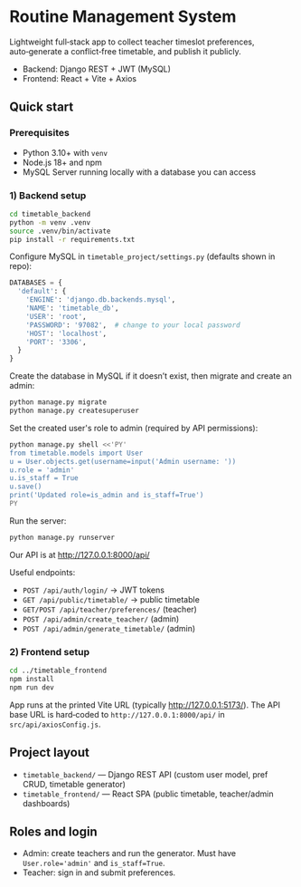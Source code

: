 # Routine Management System

Lightweight full‑stack app to collect teacher timeslot preferences, auto‑generate a conflict‑free timetable, and publish it publicly.

- Backend: Django REST + JWT (MySQL)
- Frontend: React + Vite + Axios

## Quick start

### Prerequisites
- Python 3.10+ with `venv`
- Node.js 18+ and npm
- MySQL Server running locally with a database you can access

### 1) Backend setup
```zsh
cd timetable_backend
python -m venv .venv
source .venv/bin/activate
pip install -r requirements.txt
```

Configure MySQL in `timetable_project/settings.py` (defaults shown in repo):
```python
DATABASES = {
  'default': {
    'ENGINE': 'django.db.backends.mysql',
    'NAME': 'timetable_db',
    'USER': 'root',
    'PASSWORD': '97082',  # change to your local password
    'HOST': 'localhost',
    'PORT': '3306',
  }
}
```
Create the database in MySQL if it doesn’t exist, then migrate and create an admin:
```zsh
python manage.py migrate
python manage.py createsuperuser
```
Set the created user's role to admin (required by API permissions):
```zsh
python manage.py shell <<'PY'
from timetable.models import User
u = User.objects.get(username=input('Admin username: '))
u.role = 'admin'
u.is_staff = True
u.save()
print('Updated role=is_admin and is_staff=True')
PY
```
Run the server:
```zsh
python manage.py runserver
```
Our API is at http://127.0.0.1:8000/api/

Useful endpoints:
- `POST /api/auth/login/` → JWT tokens
- `GET /api/public/timetable/` → public timetable
- `GET/POST /api/teacher/preferences/` (teacher)
- `POST /api/admin/create_teacher/` (admin)
- `POST /api/admin/generate_timetable/` (admin)

### 2) Frontend setup
```zsh
cd ../timetable_frontend
npm install
npm run dev
```
App runs at the printed Vite URL (typically http://127.0.0.1:5173/). The API base URL is hard‑coded to `http://127.0.0.1:8000/api/` in `src/api/axiosConfig.js`.

## Project layout
- `timetable_backend/` — Django REST API (custom user model, pref CRUD, timetable generator)
- `timetable_frontend/` — React SPA (public timetable, teacher/admin dashboards)

## Roles and login
- Admin: create teachers and run the generator. Must have `User.role='admin'` and `is_staff=True`.
- Teacher: sign in and submit preferences.
